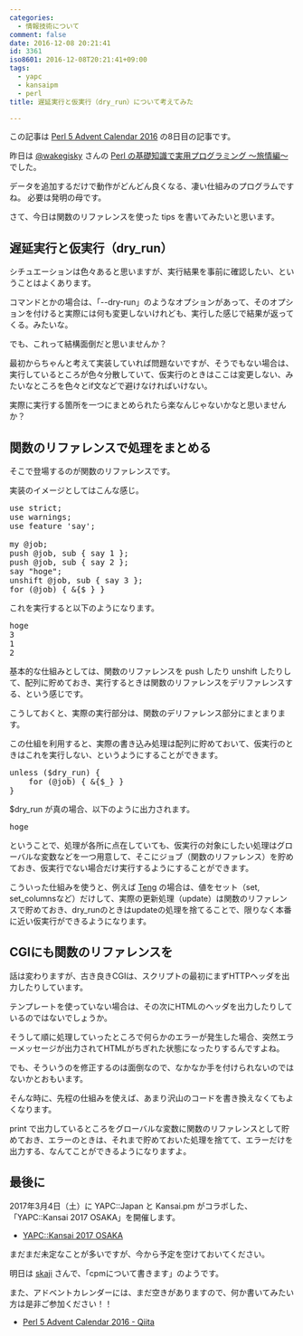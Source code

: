 ```yaml
---
categories:
  - 情報技術について
comment: false
date: 2016-12-08 20:21:41
id: 3361
iso8601: 2016-12-08T20:21:41+09:00
tags:
  - yapc
  - kansaipm
  - perl
title: 遅延実行と仮実行（dry_run）について考えてみた

---
```


<p>この記事は <a href="http://qiita.com/advent-calendar/2016/perl5">Perl 5 Advent Calendar 2016</a> の8日目の記事です。</p>

<p>昨日は <a href="https://twitter.com/wakegisky">@wakegisky</a> さんの <a href="http://wakegisky.hatenablog.com/entry/2016/12/07/000000">Perl の基礎知識で実用プログラミング 〜旅情編〜</a> でした。</p>

<p>データを追加するだけで動作がどんどん良くなる、凄い仕組みのプログラムですね。
必要は発明の母です。</p>

<p>さて、今日は関数のリファレンスを使った tips を書いてみたいと思います。</p>

<h2>遅延実行と仮実行（dry_run）</h2>

<p>シチュエーションは色々あると思いますが、実行結果を事前に確認したい、ということはよくあります。</p>

<p>コマンドとかの場合は、「--dry-run」のようなオプションがあって、そのオプションを付けると実際には何も変更しないけれども、実行した感じで結果が返ってくる。みたいな。</p>

<p>でも、これって結構面倒だと思いませんか？</p>

<p>最初からちゃんと考えて実装していれば問題ないですが、そうでもない場合は、実行しているところが色々分散していて、仮実行のときはここは変更しない、みたいなところを色々とif文などで避けなければいけない。</p>

<p>実際に実行する箇所を一つにまとめられたら楽なんじゃないかなと思いませんか？</p>

<h2>関数のリファレンスで処理をまとめる</h2>

<p>そこで登場するのが関数のリファレンスです。</p>

<p>実装のイメージとしてはこんな感じ。</p>

<pre>
use strict;
use warnings;
use feature 'say';

my @job;
push @job, sub { say 1 };
push @job, sub { say 2 };
say "hoge";
unshift @job, sub { say 3 };
for (@job) { &{$_} }
</pre>

<p>これを実行すると以下のようになります。</p>

<pre>
hoge
3
1
2
</pre>

<p>基本的な仕組みとしては、関数のリファレンスを push したり unshift したりして、配列に貯めておき、実行するときは関数のリファレンスをデリファレンスする、という感じです。</p>

<p>こうしておくと、実際の実行部分は、関数のデリファレンス部分にまとまります。</p>

<p>この仕組を利用すると、実際の書き込み処理は配列に貯めておいて、仮実行のときはこれを実行しない、というようにすることができます。</p>

<pre>
unless ($dry_run) {
    for (@job) { &{$_} }
}
</pre>

<p>$dry_run が真の場合、以下のように出力されます。</p>

<pre>
hoge
</pre>

<p>ということで、処理が各所に点在していても、仮実行の対象にしたい処理はグローバルな変数などを一つ用意して、そこにジョブ（関数のリファレンス）を貯めておき、仮実行でない場合だけ実行するようにすることができます。</p>

<p>こういった仕組みを使うと、例えば <a href="https://metacpan.org/pod/Teng">Teng</a> の場合は、値をセット（set, set_columnsなど）だけして、実際の更新処理（update）は関数のリファレンスで貯めておき、dry_runのときはupdateの処理を捨てることで、限りなく本番に近い仮実行ができるようになります。</p>

<h2>CGIにも関数のリファレンスを</h2>

<p>話は変わりますが、古き良きCGIは、スクリプトの最初にまずHTTPヘッダを出力したりしています。</p>

<p>テンプレートを使っていない場合は、その次にHTMLのヘッダを出力したりしているのではないでしょうか。</p>

<p>そうして順に処理していったところで何らかのエラーが発生した場合、突然エラーメッセージが出力されてHTMLがちぎれた状態になったりするんですよね。</p>

<p>でも、そういうのを修正するのは面倒なので、なかなか手を付けられないのではないかとおもいます。</p>

<p>そんな時に、先程の仕組みを使えば、あまり沢山のコードを書き換えなくてもよくなります。</p>

<p>print で出力しているところをグローバルな変数に関数のリファレンスとして貯めておき、エラーのときは、それまで貯めておいた処理を捨てて、エラーだけを出力する、なんてことができるようになりますよ。</p>

<h2>最後に</h2>

<p>2017年3月4日（土）に YAPC::Japan と Kansai.pm がコラボした、「YAPC::Kansai 2017 OSAKA」を開催します。</p>

<ul>
<li><a href="http://yapcjapan.org/2017kansai/">YAPC::Kansai 2017 OSAKA</a></li>
</ul>

<p>まだまだ未定なことが多いですが、今から予定を空けておいてください。</p>

<p>明日は <a href="http://qiita.com/skaji">skaji</a> さんで、「cpmについて書きます」のようです。</p>

<p>また、アドベントカレンダーには、まだ空きがありますので、何か書いてみたい方は是非ご参加ください！！</p>

<ul>
<li><a href="http://qiita.com/advent-calendar/2016/perl5">Perl 5 Advent Calendar 2016 - Qiita</a></li>
</ul>
    	